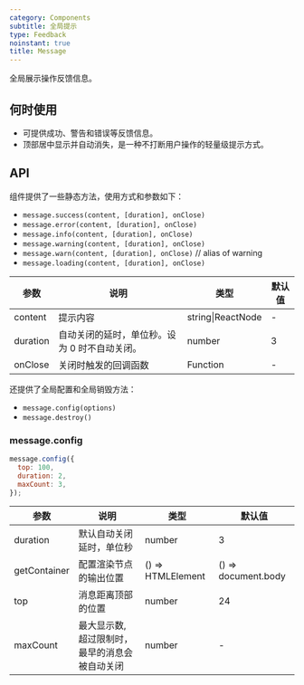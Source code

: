 ```yaml
---
category: Components
subtitle: 全局提示
type: Feedback
noinstant: true
title: Message
---
```


全局展示操作反馈信息。

## 何时使用

- 可提供成功、警告和错误等反馈信息。
- 顶部居中显示并自动消失，是一种不打断用户操作的轻量级提示方式。

## API

组件提供了一些静态方法，使用方式和参数如下：

- `message.success(content, [duration], onClose)`
- `message.error(content, [duration], onClose)`
- `message.info(content, [duration], onClose)`
- `message.warning(content, [duration], onClose)`
- `message.warn(content, [duration], onClose)` // alias of warning
- `message.loading(content, [duration], onClose)`

| 参数 | 说明 | 类型 | 默认值 |
| --- | --- | --- | --- |
| content | 提示内容 | string\|ReactNode | - |
| duration | 自动关闭的延时，单位秒。设为 0 时不自动关闭。 | number | 3 |
| onClose | 关闭时触发的回调函数 | Function | - |

还提供了全局配置和全局销毁方法：

- `message.config(options)`
- `message.destroy()`

### message.config

```js
message.config({
  top: 100,
  duration: 2,
  maxCount: 3,
});
```

| 参数 | 说明 | 类型 | 默认值 |
| --- | --- | --- | --- |
| duration | 默认自动关闭延时，单位秒 | number | 3 |
| getContainer | 配置渲染节点的输出位置 | () => HTMLElement | () => document.body |
| top | 消息距离顶部的位置 | number | 24 |
| maxCount | 最大显示数, 超过限制时，最早的消息会被自动关闭 | number | - |
